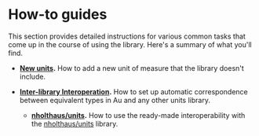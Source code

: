 # How-to guides

This section provides detailed instructions for various common tasks that come up in the course of
using the library.  Here's a summary of what you'll find.

- **[New units](./new-units.md).**  How to add a new unit of measure that the library doesn't
  include.

- **[Inter-library Interoperation](./interop/index.md).**  How to set up automatic correspondence
  between equivalent types in Au and any other units library.

    - **[nholthaus/units](./interop/nholthaus.md).**  How to use the ready-made interoperability
      with the [nholthaus/units](https://github.com/nholthaus/units) library.
